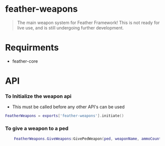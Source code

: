 # feather-weapons
> The main weapon system for Feather Framework! This is not ready for live use, and is still undergoing further development.

# Requirments
- feather-core

# API
### To Initialize the weapon api
- This must be called before any other API's can be used
```lua
FeatherWeapons = exports['feather-weapons'].initiate()
```

### To give a weapon to a ped
```lua
    FeatherWeapons.GiveWeapons:GivePedWeapon(ped, weaponName, ammoCount, forceInHand)
```